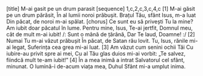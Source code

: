 [title] M-ai gasit pe un drum parasit
[sequence] 1,c,2,c,3,c,4,c
[1]
M-ai găsit pe un drum părăsit,
În al lumii noroi prăbușit.
Brațul Tău, sfânt Isus, m-a luat
Din păcat, de noroi m-ai spălat.
[chorus]
Ce sunt eu să privești Tu la mine?
Am iubit doar păcatul în lume.
Pentru mine, Isus, Te-ai jertfit,
Domnul meu, cât de mult m-ai iubit!
/: Sunt o mână de țărână,
Dar Te laud, Doamne! :/
[2]
Numai Tu m-ai văzut prăbușit
În păcat, de Satan rău lovit.
Tu, Isus, rănile mi-ai legat,
Suferința cea grea mi-ai luat.
[3]
Am văzut cum senini ochii Tăi
Cu iubire-au privit spre ai mei,
Cu al Tău glas duios mi-ai vorbit:
„Te salvez, fiindcă mult te-am iubit!”
[4]
În a mea inimă a intrat
Salvatorul cel sfânt, minunat.
O lumină-i de-acum viața mea,
Duhul Sfânt mi-a umplut inima.

